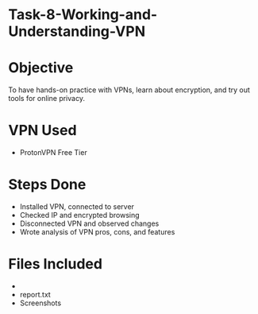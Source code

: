 # Task-8-Working-and-Understanding-VPN

# Objective
To have hands-on practice with VPNs, learn about encryption, and try out tools for online privacy.

# VPN Used
- ProtonVPN Free Tier

# Steps Done
- Installed VPN, connected to server
- Checked IP and encrypted browsing
- Disconnected VPN and observed changes
- Wrote analysis of VPN pros, cons, and features

# Files Included
-
- report.txt
- Screenshots


